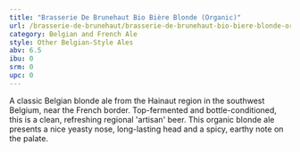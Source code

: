 ```yaml
---
title: "Brasserie De Brunehaut Bio Bière Blonde (Organic)"
url: /brasserie-de-brunehaut/brasserie-de-brunehaut-bio-biere-blonde-organic/
category: Belgian and French Ale
style: Other Belgian-Style Ales
abv: 6.5
ibu: 0
srm: 0
upc: 0
---
```

A classic Belgian blonde ale from the Hainaut region in the southwest Belgium, near the French border. Top-fermented and bottle-conditioned, this is a clean, refreshing regional 'artisan' beer.
This organic blonde ale presents a nice yeasty nose, long-lasting head and a spicy, earthy note on the palate.
